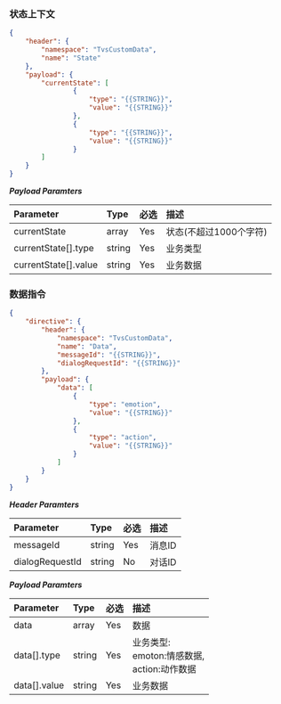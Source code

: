 ### 状态上下文
```json
{
	"header": {
		"namespace": "TvsCustomData",
		"name": "State"
	},
	"payload": {
		"currentState": [
				{
					"type": "{{STRING}}",
					"value": "{{STRING}}"
				},
				{
					"type": "{{STRING}}",
					"value": "{{STRING}}"
				}
		]
	}
}
```

***Payload Paramters***

|	Parameter					|	Type		|	必选	|	描述										|
|	:---------------------------	|	:--------	|	:-----	|	:---------------------------------------	|
|	currentState				|	array		|	Yes	|	状态(不超过1000个字符)			|
|	currentState[].type		|	string	|	Yes	|	业务类型								|
|	currentState[].value	|	string	|	Yes	|	业务数据								|

### 数据指令
```json
{
    "directive": {
        "header": {
            "namespace": "TvsCustomData",
            "name": "Data",
            "messageId": "{{STRING}}",
            "dialogRequestId": "{{STRING}}"
        },
        "payload": {
            "data": [
				{
					"type": "emotion",
					"value": "{{STRING}}"
				},
				{
					"type": "action",
					"value": "{{STRING}}"
				}
			]
        }
    }
}
```

***Header Paramters***

|    Parameter          	|    Type    	|    必选	|    描述                         	|
|    :-------------------    	|    :-------- 	|    :-----	|    :-------------------------------- 	|
|    messageId          	|    string   	|    Yes 	|    消息ID                        	|
|    dialogRequestId  	|    string  	|    No  	|    对话ID                        	|


***Payload Paramters***

|    Parameter                    	|    Type    	|    必选	|    描述                                                	|
|    :-------------------------------  	|    :-------- 	|    :----- 	|    :-----------------------------------------------------	|
|    data                            	|    array  	|    Yes	|    数据                        							|
|    data[].type                	|    string  	|    Yes 	|    业务类型:<br>emoton:情感数据,<br>action:动作数据|
|    data[].value                	|    string  	|    Yes 	|    业务数据                          					|
